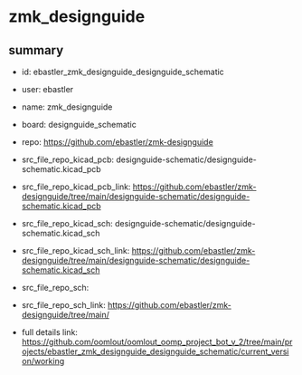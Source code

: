 # zmk_designguide
 
## summary 
* id: ebastler_zmk_designguide_designguide_schematic
* user: ebastler
* name: zmk_designguide
* board: designguide_schematic
* repo: https://github.com/ebastler/zmk-designguide
* src_file_repo_kicad_pcb: designguide-schematic/designguide-schematic.kicad_pcb
* src_file_repo_kicad_pcb_link: https://github.com/ebastler/zmk-designguide/tree/main/designguide-schematic/designguide-schematic.kicad_pcb
* src_file_repo_kicad_sch: designguide-schematic/designguide-schematic.kicad_sch
* src_file_repo_kicad_sch_link: https://github.com/ebastler/zmk-designguide/tree/main/designguide-schematic/designguide-schematic.kicad_sch

* src_file_repo_sch: 
* src_file_repo_sch_link: https://github.com/ebastler/zmk-designguide/tree/main/
* full details link: https://github.com/oomlout/oomlout_oomp_project_bot_v_2/tree/main/projects/ebastler_zmk_designguide_designguide_schematic/current_version/working  







